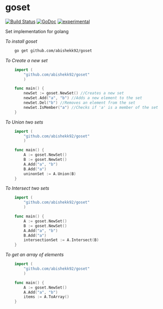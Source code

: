 goset
=====

[![Build Status](https://travis-ci.org/abishekk92/goset.svg?branch=master)](https://travis-ci.org/abishekk92/goset) [![GoDoc](https://godoc.org/github.com/abishekk92/goset?status.svg)](https://godoc.org/github.com/abishekk92/goset) [![experimental](http://badges.github.io/stability-badges/dist/experimental.svg)](http://github.com/badges/stability-badges)

Set implementation for golang

_To install goset_

```bash
    go get github.com/abishekk92/goset
```

_To Create a new set_

```go
    import (
        "github.com/abishekk92/goset"
        )

    func main() {
        newSet := goset.NewSet() //Creates a new set
        newSet.Add("a", "b") //Adds a new element to the set
        newSet.Del("b") //Removes an element from the set
        newSet.IsMember("a") //Checks if 'a' is a member of the set
    }
```


_To Union two sets_

```go
    import (
        "github.com/abishekk92/goset"
        )

    func main() {
        A := goset.NewSet()
        B := goset.NewSet()
        A.Add("a", "b")
        B.Add("a")
        uninonSet := A.Union(B)
    }
```

_To Intersect two sets_

```go
    import (
        "github.com/abishekk92/goset"
        )

    func main() {
        A := goset.NewSet()
        B := goset.NewSet()
        A.Add("a", "b")
        B.Add("a")
        intersectionSet := A.Intersect(B)
    }
```

_To get an array of elements_

```go
    import (
        "github.com/abishekk92/goset"
        )

    func main() {
        A := goset.NewSet()
        A.Add("a", "b")
        items := A.ToArray()
    }
```
